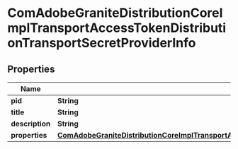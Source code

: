 

# ComAdobeGraniteDistributionCoreImplTransportAccessTokenDistributionTransportSecretProviderInfo

## Properties

Name | Type | Description | Notes
------------ | ------------- | ------------- | -------------
**pid** | **String** |  |  [optional]
**title** | **String** |  |  [optional]
**description** | **String** |  |  [optional]
**properties** | [**ComAdobeGraniteDistributionCoreImplTransportAccessTokenDistributionTransportSecretProviderProperties**](ComAdobeGraniteDistributionCoreImplTransportAccessTokenDistributionTransportSecretProviderProperties.md) |  |  [optional]




